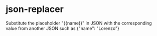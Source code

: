 # json-replacer
Substitute the placeholder "{{name}}" in JSON with the corresponding value from another JSON such as {"name": "Lorenzo"}
